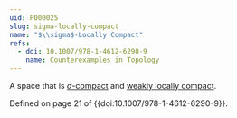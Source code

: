 ```yaml
---
uid: P000025
slug: sigma-locally-compact
name: "$\\sigma$-Locally Compact"
refs:
  - doi: 10.1007/978-1-4612-6290-9
    name: Counterexamples in Topology
---
```

A space that is [$\sigma$-compact](/properties/P000017.md) and [weakly locally compact](/properties/P000023.md).

Defined on page 21 of {{doi:10.1007/978-1-4612-6290-9}}.
